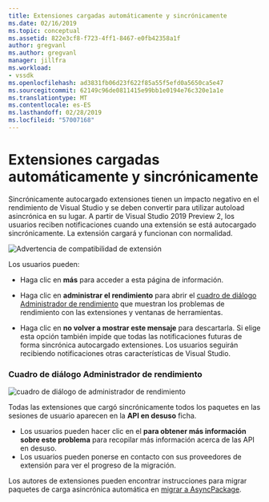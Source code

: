```yaml
---
title: Extensiones cargadas automáticamente y sincrónicamente
ms.date: 02/16/2019
ms.topic: conceptual
ms.assetid: 822e3cf8-f723-4ff1-8467-e0fb42358a1f
author: gregvanl
ms.author: gregvanl
manager: jillfra
ms.workload:
- vssdk
ms.openlocfilehash: ad3831fb06d23f622f85a55f5efd0a5650ca5e47
ms.sourcegitcommit: 62149c96de0811415e99bb1e0194e76c320e1a1e
ms.translationtype: MT
ms.contentlocale: es-ES
ms.lasthandoff: 02/28/2019
ms.locfileid: "57007168"
---
```

# <a name="synchronously-autoloaded-extensions"></a>Extensiones cargadas automáticamente y sincrónicamente

Sincrónicamente autocargado extensiones tienen un impacto negativo en el rendimiento de Visual Studio y se deben convertir para utilizar autoload asincrónica en su lugar. A partir de Visual Studio 2019 Preview 2, los usuarios reciben notificaciones cuando una extensión se está autocargado sincrónicamente. La extensión cargará y funcionan con normalidad.

![Advertencia de compatibilidad de extensión](media/extension-compatibility-warning.png)

Los usuarios pueden:

- Haga clic en **más** para acceder a esta página de información.

- Haga clic en **administrar el rendimiento** para abrir el [cuadro de diálogo Administrador de rendimiento](#performance-manager-dialog) que muestran los problemas de rendimiento con las extensiones y ventanas de herramientas.

- Haga clic en **no volver a mostrar este mensaje** para descartarla. Si elige esta opción también impide que todas las notificaciones futuras de forma sincrónica autocargado extensiones. Los usuarios seguirán recibiendo notificaciones otras características de Visual Studio.

### <a name="performance-manager-dialog"></a>Cuadro de diálogo Administrador de rendimiento

![cuadro de diálogo de administrador de rendimiento](media/performance-manager.png)

Todas las extensiones que cargó sincrónicamente todos los paquetes en las sesiones de usuario aparecen en la **API en desuso** ficha.

* Los usuarios pueden hacer clic en el **para obtener más información sobre este problema** para recopilar más información acerca de las API en desuso.
* Los usuarios pueden ponerse en contacto con sus proveedores de extensión para ver el progreso de la migración.

Los autores de extensiones pueden encontrar instrucciones para migrar paquetes de carga asincrónica automática en [migrar a AsyncPackage](https://github.com/Microsoft/VSSDK-Extensibility-Samples/tree/master/AsyncPackageMigration).
